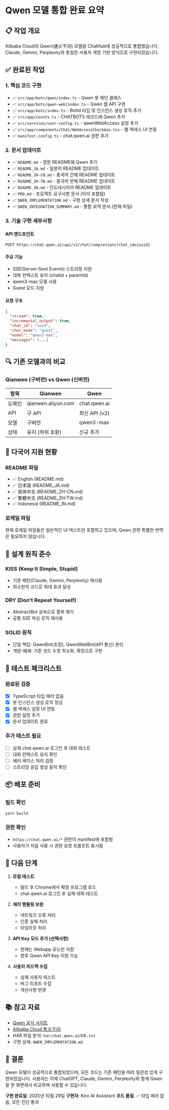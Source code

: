 # Qwen 모델 통합 완료 요약

## 📋 작업 개요
Alibaba Cloud의 Qwen(通义千问) 모델을 ChatHub에 성공적으로 통합했습니다. Claude, Gemini, Perplexity와 동일한 사용자 계정 기반 방식으로 구현되었습니다.

## ✅ 완료된 작업

### 1. 핵심 코드 구현
- ✅ `src/app/bots/qwen/index.ts` - Qwen 봇 메인 클래스
- ✅ `src/app/bots/qwen-web/index.ts` - Qwen 웹 API 구현
- ✅ `src/app/bots/index.ts` - BotId 타입 및 인스턴스 생성 로직 추가
- ✅ `src/app/consts.ts` - CHATBOTS 레코드에 Qwen 추가
- ✅ `src/services/user-config.ts` - qwenWebAccess 설정 추가
- ✅ `src/app/components/Chat/WebAccessCheckbox.tsx` - 웹 액세스 UI 연동
- ✅ `manifest.config.ts` - chat.qwen.ai 권한 추가

### 2. 문서 업데이트
- ✅ `README.md` - 영문 README에 Qwen 추가
- ✅ `README_JA.md` - 일본어 README 업데이트
- ✅ `README_ZH-CN.md` - 중국어 간체 README 업데이트
- ✅ `README_ZH-TW.md` - 중국어 번체 README 업데이트
- ✅ `README_IN.md` - 인도네시아어 README 업데이트
- ✅ `PRD.md` - 프로젝트 요구사항 문서 (이미 포함됨)
- ✅ `QWEN_IMPLEMENTATION.md` - 구현 상세 문서 작성
- ✅ `QWEN_INTEGRATION_SUMMARY.md` - 통합 요약 문서 (현재 파일)

### 3. 기술 구현 세부사항

#### API 엔드포인트
```
POST https://chat.qwen.ai/api/v2/chat/completions?chat_id={uuid}
```

#### 주요 기능
- SSE(Server-Sent Events) 스트리밍 지원
- 대화 컨텍스트 유지 (chatId + parentId)
- qwen3-max 모델 사용
- Guest 모드 지원

#### 요청 구조
```json
{
  "stream": true,
  "incremental_output": true,
  "chat_id": "uuid",
  "chat_mode": "guest",
  "model": "qwen3-max",
  "messages": [...]
}
```

## 🔍 기존 모델과의 비교

### Qianwen (구버전) vs Qwen (신버전)
| 항목 | Qianwen | Qwen |
|------|---------|------|
| 도메인 | qianwen.aliyun.com | chat.qwen.ai |
| API | 구 API | 최신 API (v2) |
| 모델 | 구버전 | qwen3-max |
| 상태 | 유지 (하위 호환) | 신규 추가 |

## 📝 다국어 지원 현황

### README 파일
- ✅ English (README.md)
- ✅ 日本語 (README_JA.md)
- ✅ 简体中文 (README_ZH-CN.md)
- ✅ 繁體中文 (README_ZH-TW.md)
- ✅ Indonesia (README_IN.md)

### 로케일 파일
현재 로케일 파일들은 일반적인 UI 텍스트만 포함하고 있으며, Qwen 관련 특별한 번역은 필요하지 않습니다.

## 🎯 설계 원칙 준수

### KISS (Keep It Simple, Stupid)
- 기존 패턴(Claude, Gemini, Perplexity) 재사용
- 최소한의 코드로 최대 효과 달성

### DRY (Don't Repeat Yourself)
- AbstractBot 상속으로 중복 제거
- 공통 SSE 파싱 로직 재사용

### SOLID 원칙
- 단일 책임: QwenBot(조정), QwenWebBot(API 통신) 분리
- 개방-폐쇄: 기존 코드 수정 최소화, 확장으로 구현

## 🧪 테스트 체크리스트

### 완료된 검증
- [x] TypeScript 타입 에러 없음
- [x] 봇 인스턴스 생성 로직 정상
- [x] 웹 액세스 설정 UI 연동
- [x] 권한 설정 추가
- [x] 문서 업데이트 완료

### 추가 테스트 필요
- [ ] 실제 chat.qwen.ai 로그인 후 대화 테스트
- [ ] 대화 컨텍스트 유지 확인
- [ ] 에러 케이스 처리 검증
- [ ] 스트리밍 응답 정상 동작 확인

## 📦 배포 준비

### 빌드 확인
```bash
yarn build
```

### 권한 확인
- `https://chat.qwen.ai/*` 권한이 manifest에 포함됨
- 사용자가 처음 사용 시 권한 요청 프롬프트 표시됨

## 🚀 다음 단계

1. **로컬 테스트**
   - 빌드 후 Chrome에서 확장 프로그램 로드
   - chat.qwen.ai 로그인 후 실제 대화 테스트

2. **에러 핸들링 보완**
   - 네트워크 오류 처리
   - 인증 실패 처리
   - 타임아웃 처리

3. **API Key 모드 추가 (선택사항)**
   - 현재는 Webapp 모드만 지원
   - 향후 Qwen API Key 지원 가능

4. **사용자 피드백 수집**
   - 실제 사용자 테스트
   - 버그 리포트 수집
   - 개선사항 반영

## 📚 참고 자료

- [Qwen 공식 사이트](https://chat.qwen.ai/)
- [Alibaba Cloud 통义千问](https://tongyi.aliyun.com/)
- HAR 파일 분석: `har/chat.qwen.ai대화.txt`
- 구현 상세: `QWEN_IMPLEMENTATION.md`

## 🎉 결론

Qwen 모델이 성공적으로 통합되었으며, 모든 코드는 기존 패턴을 따라 일관성 있게 구현되었습니다. 사용자는 이제 ChatGPT, Claude, Gemini, Perplexity와 함께 Qwen을 한 화면에서 비교하며 사용할 수 있습니다.

**구현 완료일**: 2025년 10월 29일
**구현자**: Kiro AI Assistant
**코드 품질**: ✅ 타입 에러 없음, 모든 진단 통과

